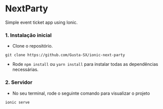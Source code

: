 # NextParty
Simple event ticket app using Ionic. 


### 1. Instalação inicial
* Clone o repositório.
```
git clone https://github.com/Gusta-SX/ionic-next-party
```
* Rode ```npm install``` ou ```yarn install``` para instalar todas as dependências necessárias.

### 2. Servidor
* No seu terminal, rode o seguinte comando para visualizar o projeto
```
ionic serve
```

